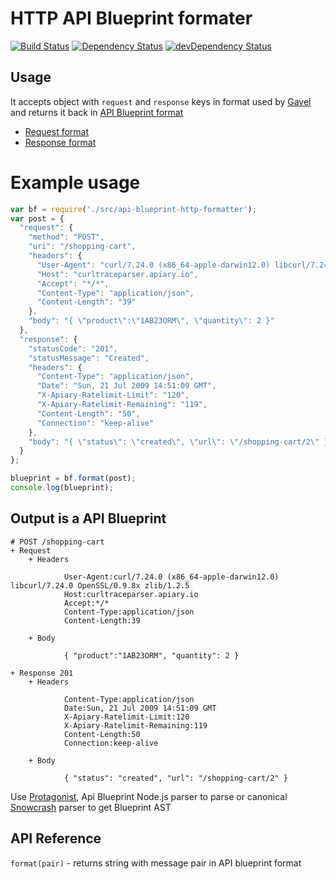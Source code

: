 # HTTP API Blueprint formater

[![Build Status](https://travis-ci.org/apiaryio/api-blueprint-http-formatter.png)](https://travis-ci.org/apiaryio/api-blueprint-http-formatter)
[![Dependency Status](https://david-dm.org/apiaryio/api-blueprint-http-formatter.png)](https://david-dm.org/apiaryio/api-blueprint-http-formatter)
[![devDependency Status](https://david-dm.org/apiaryio/api-blueprint-http-formatter/dev-status.png)](https://david-dm.org/apiaryio/api-blueprint-http-formatter#info=devDependencies)


## Usage

It accepts object with `request` and `response` keys in format used by [Gavel](https://github.com/apiaryio/gavel) and returns it back in [API Blueprint format](http://apiblueprint.org)

- [Request format](https://www.relishapp.com/apiary/gavel/v/1-0/docs/data-model#http-request)
- [Response format](https://www.relishapp.com/apiary/gavel/v/1-0/docs/data-model#http-response)


# Example usage

```javascript
var bf = require('./src/api-blueprint-http-formatter');
var post = {
  "request": {
    "method": "POST",
    "uri": "/shopping-cart",
    "headers": {
      "User-Agent": "curl/7.24.0 (x86_64-apple-darwin12.0) libcurl/7.24.0 OpenSSL/0.9.8x zlib/1.2.5",
      "Host": "curltraceparser.apiary.io",
      "Accept": "*/*",
      "Content-Type": "application/json",
      "Content-Length": "39"
    },
    "body": "{ \"product\":\"1AB23ORM\", \"quantity\": 2 }"
  },
  "response": {
    "statusCode": "201",
    "statusMessage": "Created",
    "headers": {
      "Content-Type": "application/json",
      "Date": "Sun, 21 Jul 2009 14:51:09 GMT",
      "X-Apiary-Ratelimit-Limit": "120",
      "X-Apiary-Ratelimit-Remaining": "119",
      "Content-Length": "50",
      "Connection": "keep-alive"
    },
    "body": "{ \"status\": \"created\", \"url\": \"/shopping-cart/2\" }"
  }
};

blueprint = bf.format(post);
console.log(blueprint);
```

## Output is a API Blueprint

```
# POST /shopping-cart
+ Request
    + Headers

            User-Agent:curl/7.24.0 (x86_64-apple-darwin12.0) libcurl/7.24.0 OpenSSL/0.9.8x zlib/1.2.5
            Host:curltraceparser.apiary.io
            Accept:*/*
            Content-Type:application/json
            Content-Length:39

    + Body

            { "product":"1AB23ORM", "quantity": 2 }

+ Response 201
    + Headers

            Content-Type:application/json
            Date:Sun, 21 Jul 2009 14:51:09 GMT
            X-Apiary-Ratelimit-Limit:120
            X-Apiary-Ratelimit-Remaining:119
            Content-Length:50
            Connection:keep-alive

    + Body

            { "status": "created", "url": "/shopping-cart/2" }

```

Use [Protagonist](https://github.com/apiaryio/protagonist), Api Blueprint Node.js parser to parse or canonical [Snowcrash](https://github.com/apiaryio/snowcrash) parser to get Blueprint AST

## API Reference

`format(pair)` - returns string with message pair in API blueprint format

